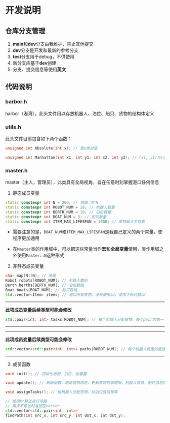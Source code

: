 # 开发说明

## 仓库分支管理

1. **main**和**dev**分支由我维护，禁止其他提交
2. **dev**分支是开发和最新的参考分支
3. **test**分支用于debug，不供使用
4. 新分支应基于**dev**创建
5. 分支、提交信息等使用**英文**

## 代码说明

### barbor.h

harbor（港湾），此头文件用以存放机器人、泊位、船只、货物的结构体定义

### utils.h

此头文件目前包含如下两个函数：

```C++
unsigned int Absolute(int x); // 取x绝对值
```

```C++
unsigned int Manhattan(int x1, int y1, int x2, int y2); // (x1, y1)与(x2, y2)的曼哈顿距离
```

### master.h

master（主人，管理员），此类具有全局视角，旨在任意时刻掌握港口任何信息

1. 静态成员变量

```C++
static constexpr int N = 200; // 地图：N*N
static constexpr int ROBOT_NUM = 10; // 机器人数量
static constexpr int BERTH_NUM = 10; // 泊位数量
static constexpr int BOAT_NUM = 5; // 船只数量
static constexpr int ITEM_MAX_LIFESPAN = 1000; // 货物最大生存期
```

+ 需要注意的是，`BOAT_NUM`和`ITEM_MAX_LIFESPAN`是我自己定义的两个常量，使程序更加通用

+ 在`Master`类的作用域中，可以把这些常量当作**宏**和**全局变量**使用，类作用域之外使用`Master::N`这种形式

2. 非静态成员变量

```C++
char map[N][N]; // 地图
Robot robots[ROBOT_NUM]; // 机器人数组
Berth berths[BERTH_NUM]; // 泊位数组
Boat boats[BOAT_NUM]; // 船只数组
std::vector<Item> items; // 港口所有货物，没有使用id，使用下标代替id
```

---

**此项成员变量后续类型可能会修改**

```C++
std::pair<int, int> tasks[ROBOT_NUM]; // 每个机器人分配货物，每个pair的第一个是货物的下标，第二个为代价
```

---

---

**此项成员变量后续类型可能会修改**

```C++
std::vector<std::pair<int, int>> paths[ROBOT_NUM]; // 每个机器人该走的路径
```

---

3. 成员函数

```C++
void init(); // 初始化地图、泊位、船容量
```

```C++
void update(); // 刷新函数，刷新货物信息，更新货物时效期限，机器人信息，船只信息等等
```

```C++
void assignTasks(); // 给机器人分配货物，找泊位放货物等
```

```C++
// 使用A*算法进行寻路
// 两点不可达时返回空vector
std::vector<std::pair<int, int>>
findPath(int src_x, int src_y, int dst_x, int dst_y);
```
